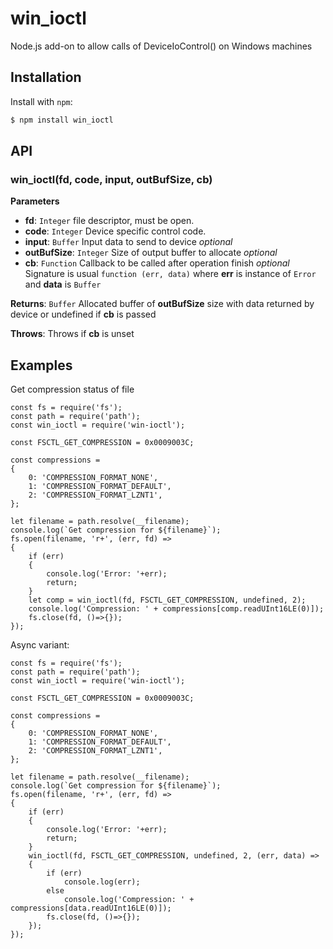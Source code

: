 win_ioctl
==========

Node.js add-on to allow calls of DeviceIoControl() on Windows machines

Installation
------------

Install with `npm`:

``` bash
$ npm install win_ioctl
```

API
--------

### win_ioctl(fd, code, input, outBufSize, cb)
**Parameters**
- **fd**: `Integer` file descriptor, must be open.
- **code**: `Integer` Device specific control code.
- **input**: `Buffer` Input data to send to device *optional*
- **outBufSize**: `Integer` Size of output buffer to allocate *optional*
- **cb**: `Function` Callback to be called after operation finish *optional*
Signature is usual `function (err, data)` where **err** is instance of `Error` and **data** is `Buffer`

**Returns**: `Buffer` Allocated buffer of **outBufSize** size with data returned by device or undefined if **cb** is passed

**Throws**: Throws if **cb** is unset

Examples
--------

Get compression status of file

```
const fs = require('fs');
const path = require('path');
const win_ioctl = require('win-ioctl');

const FSCTL_GET_COMPRESSION = 0x0009003C;

const compressions =
{
    0: 'COMPRESSION_FORMAT_NONE',
    1: 'COMPRESSION_FORMAT_DEFAULT',
    2: 'COMPRESSION_FORMAT_LZNT1',
};

let filename = path.resolve(__filename);
console.log(`Get compression for ${filename}`);
fs.open(filename, 'r+', (err, fd) =>
{
    if (err)
    {
        console.log('Error: '+err);
        return;
    }
    let comp = win_ioctl(fd, FSCTL_GET_COMPRESSION, undefined, 2);
    console.log('Compression: ' + compressions[comp.readUInt16LE(0)]);
    fs.close(fd, ()=>{});
});

```

Async variant:

```
const fs = require('fs');
const path = require('path');
const win_ioctl = require('win-ioctl');

const FSCTL_GET_COMPRESSION = 0x0009003C;

const compressions =
{
    0: 'COMPRESSION_FORMAT_NONE',
    1: 'COMPRESSION_FORMAT_DEFAULT',
    2: 'COMPRESSION_FORMAT_LZNT1',
};

let filename = path.resolve(__filename);
console.log(`Get compression for ${filename}`);
fs.open(filename, 'r+', (err, fd) =>
{
    if (err)
    {
        console.log('Error: '+err);
        return;
    }
    win_ioctl(fd, FSCTL_GET_COMPRESSION, undefined, 2, (err, data) =>
    {
        if (err)
            console.log(err);
        else
            console.log('Compression: ' + compressions[data.readUInt16LE(0)]);
        fs.close(fd, ()=>{});
    });
});

```